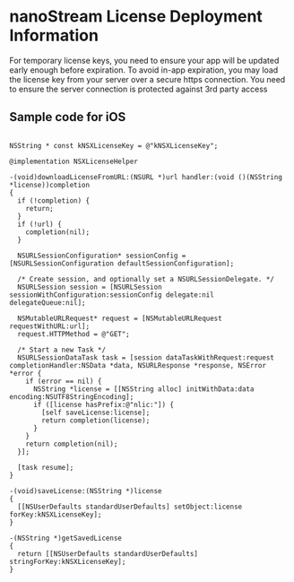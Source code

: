 # nanoStream License Deployment Information

For temporary license keys, you need to ensure your app will be updated early enough before expiration.
To avoid in-app expiration, you may load the license key from your server over a secure https connection.
You need to ensure the server connection is protected against 3rd party access

## Sample code for iOS

```objc

NSString * const kNSXLicenseKey = @"kNSXLicenseKey";

@implementation NSXLicenseHelper

-(void)downloadLicenseFromURL:(NSURL *)url handler:(void ()(NSString *license))completion
{
  if (!completion) {
    return;
  }
  if (!url) {
    completion(nil);
  }

  NSURLSessionConfiguration* sessionConfig = [NSURLSessionConfiguration defaultSessionConfiguration];

  /* Create session, and optionally set a NSURLSessionDelegate. */
  NSURLSession session = [NSURLSession sessionWithConfiguration:sessionConfig delegate:nil delegateQueue:nil];

  NSMutableURLRequest* request = [NSMutableURLRequest requestWithURL:url];
  request.HTTPMethod = @"GET";

  /* Start a new Task */
  NSURLSessionDataTask task = [session dataTaskWithRequest:request completionHandler:NSData *data, NSURLResponse *response, NSError *error {
    if (error == nil) {
      NSString *license = [[NSString alloc] initWithData:data encoding:NSUTF8StringEncoding];
      if ([license hasPrefix:@"nlic:"]) {
        [self saveLicense:license];
        return completion(license);
      }
    }
    return completion(nil);
  }];

  [task resume];
}

-(void)saveLicense:(NSString *)license
{
  [[NSUserDefaults standardUserDefaults] setObject:license forKey:kNSXLicenseKey];
}

-(NSString *)getSavedLicense
{
  return [[NSUserDefaults standardUserDefaults] stringForKey:kNSXLicenseKey];
}

```
